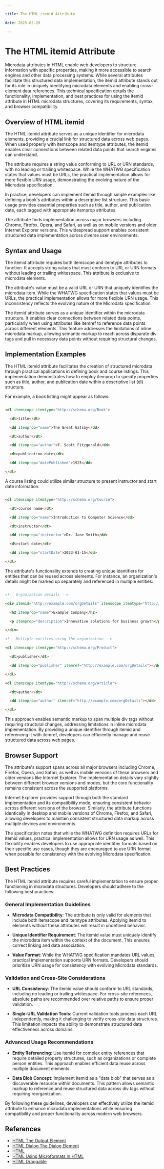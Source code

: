 ```yaml
---

title: The HTML itemid Attribute

date: 2025-05-29

---
```



# The HTML itemid Attribute

Microdata attributes in HTML enable web developers to structure information with specific properties, making it more accessible to search engines and other data processing systems. While several attributes facilitate this structured data implementation, the itemid attribute stands out for its role in uniquely identifying microdata elements and enabling cross-element data references. This technical specification details the functionality, implementation, and best practices for using the itemid attribute in HTML microdata structures, covering its requirements, syntax, and browser compatibility.


## Overview of HTML itemid

The HTML itemid attribute serves as a unique identifier for microdata elements, providing a crucial link for structured data across web pages. When used properly with itemscope and itemtype attributes, the itemid enables clear connections between related data points that search engines can understand.

The attribute requires a string value conforming to URL or URN standards, with no leading or trailing whitespace. While the WHATWG specification states that values must be URLs, the practical implementation allows for more flexible URN usage, demonstrating the evolving nature of the Microdata specification.

In practice, developers can implement itemid through simple examples like defining a book's attributes within a descriptive list structure. This basic usage provides essential properties such as title, author, and publication date, each tagged with appropriate itemprop attributes.

The attribute finds implementation across major browsers including Chrome, Firefox, Opera, and Safari, as well as on mobile versions and older Internet Explorer versions. This widespread support enables consistent structured data implementation across diverse user environments.


## Syntax and Usage

The itemid attribute requires both itemscope and itemtype attributes to function. It accepts string values that must conform to URL or URN formats without leading or trailing whitespace. This attribute is exclusive to microdata elements.

The attribute's value must be a valid URL or URN that uniquely identifies the microdata item. While the WHATWG specification states that values must be URLs, the practical implementation allows for more flexible URN usage. This inconsistency reflects the evolving nature of the Microdata specification.

The itemid attribute serves as a unique identifier within the microdata structure. It enables clear connections between related data points, particularly when using attributes like itemref to reference data points across different elements. This feature addresses the limitations of inline microdata markup, allowing semantic markup to reach across disparate div tags and pull in necessary data points without requiring structural changes.


## Implementation Examples

The HTML itemid attribute facilitates the creation of structured microdata through practical applications in defining book and course listings. This implementation demonstrates how to employ itemprop to specify properties such as title, author, and publication date within a descriptive list (dl) structure.

For example, a book listing might appear as follows:

```html

<dl itemscope itemtype="http://schema.org/Book">

  <dt>title</dt>

  <dd itemprop="name">The Great Gatsby</dd>

  <dt>author</dt>

  <dd itemprop="author">F. Scott Fitzgerald</dd>

  <dt>publication date</dt>

  <dd itemprop="datePublished">1925</dd>

</dl>

```

A course listing could utilize similar structure to present instructor and start date information:

```html

<dl itemscope itemtype="http://schema.org/Course">

  <dt>course name</dt>

  <dd itemprop="name">Introduction to Computer Science</dd>

  <dt>instructor</dt>

  <dd itemprop="instructor">Dr. Jane Smith</dd>

  <dt>start date</dt>

  <dd itemprop="startDate">2023-01-15</dd>

</dl>

```

The attribute's functionality extends to creating unique identifiers for entities that can be reused across elements. For instance, an organization's details might be marked up separately and referenced in multiple entities:

```html

<!-- Organization details -->

<div itemid="http://example.com/orgDetails" itemscope itemtype="http://schema.org/Organization">

  <h2 itemprop="name">Example Company</h2>

  <p itemprop="description">Innovative solutions for business growth</p>

</div>

<!-- Multiple entities using the organization -->

<dl itemscope itemtype="http://schema.org/Product">

  <dt>publisher</dt>

  <dd itemprop="publisher" itemref="http://example.com/orgDetails"></dd>

</dl>

<dl itemscope itemtype="http://schema.org/Article">

  <dt>author</dt>

  <dd itemprop="author" itemref="http://example.com/orgDetails"></dd>

</dl>

```

This approach enables semantic markup to span multiple div tags without requiring structural changes, addressing limitations in inline microdata implementation. By providing a unique identifier through itemid and referencing it with itemref, developers can efficiently manage and reuse structured data across web pages.


## Browser Support

The attribute's support spans across all major browsers including Chrome, Firefox, Opera, and Safari, as well as mobile versions of these browsers and older versions like Internet Explorer. The implementation details vary slightly between different browser versions and modes, but the core functionality remains consistent across the supported platforms.

Internet Explorer provides support through both the standard implementation and its compatibility mode, ensuring consistent behavior across different versions of the browser. Similarly, the attribute functions identically in desktop and mobile versions of Chrome, Firefox, and Safari, allowing developers to maintain consistent structured data markup across multiple devices and environments.

The specification notes that while the WHATWG definition requires URLs for itemid values, practical implementation allows for URN usage as well. This flexibility enables developers to use appropriate identifier formats based on their specific use cases, though they are encouraged to use URN format when possible for consistency with the evolving Microdata specification.


## Best Practices

The HTML itemid attribute requires careful implementation to ensure proper functioning in microdata structures. Developers should adhere to the following best practices:


### General Implementation Guidelines

- **Microdata Compatibility**: The attribute is only valid for elements that include both itemscope and itemtype attributes. Applying itemid to elements without these attributes will result in undefined behavior.

- **Unique Identifier Requirement**: The itemid value must uniquely identify the microdata item within the context of the document. This ensures correct linking and data association.

- **Value Format**: While the WHATWG specification mandates URL values, practical implementation supports URN formats. Developers should prioritize URN usage for consistency with evolving Microdata standards.


### Validation and Cross-Site Considerations

- **URL Consistency**: The itemid value should conform to URL standards, including no leading or trailing whitespace. For cross-site references, absolute paths are recommended over relative paths to ensure proper validation.

- **Single-URL Validation Tools**: Current validation tools process each URL independently, making it challenging to verify cross-site data structures. This limitation impacts the ability to demonstrate structured data effectiveness across domains.


### Advanced Usage Recommendations

- **Entity Referencing**: Use itemid for complex entity references that require detailed property structures, such as organizations or complete person entities. This approach enables efficient data reuse across multiple document elements.

- **Data Blob Concept**: Implement itemid as a "data blob" that serves as a discoverable resource within documents. This pattern allows semantic markup to reference and reuse structured data across div tags without requiring reorganization.

By following these guidelines, developers can effectively utilize the itemid attribute to enhance microdata implementations while ensuring compatibility and proper functionality across modern web browsers.

## References

- [HTML The Output Element](https://github.com/serpuniversity/learn/blob/main/html/HTML%20The%20Output%20Element.md)
- [HTML Dialog The Dialog Element](https://github.com/serpuniversity/learn/blob/main/html/HTML%20Dialog%20The%20Dialog%20Element.md)
- [HTML](https://github.com/serpuniversity/learn/blob/main/html/HTML.md)
- [HTML Using Microformats In HTML](https://github.com/serpuniversity/learn/blob/main/html/HTML%20Using%20Microformats%20In%20HTML.md)
- [HTML Draggable](https://github.com/serpuniversity/learn/blob/main/html/HTML%20Draggable.md)